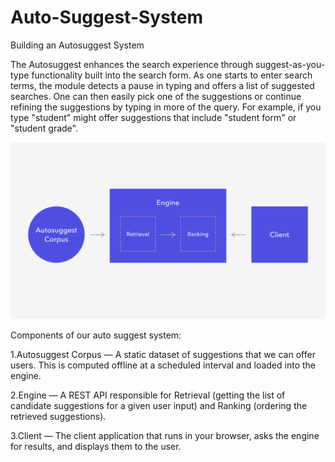 # Auto-Suggest-System

Building an Autosuggest System

The Autosuggest enhances the search experience through suggest-as-you-type functionality built into the search form. As one starts to enter search terms, the module detects a pause in typing and offers a list of suggested searches. One can then easily pick one of the suggestions or continue refining the suggestions by typing in more of the query. For example, if you type "student" might offer suggestions that include "student form" or "student grade".

![Autosuggest](autosuggest.png)

Components of our auto suggest system:

1.Autosuggest Corpus — A static dataset of suggestions that we can offer users. This is computed offline at a scheduled interval and loaded into the engine.

2.Engine — A REST API responsible for Retrieval (getting the list of candidate suggestions for a given user input) and Ranking (ordering the retrieved suggestions).

3.Client — The client application that runs in your browser, asks the engine for results, and displays them to the user.
